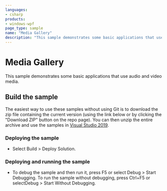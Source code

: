 ```yaml
---
languages:
- csharp
products:
- windows-wpf
page_type: sample
name: "Media Gallery"        
description: "This sample demonstrates some basic applications that use audio and video media."
---
```

# Media Gallery
This sample demonstrates some basic applications that use audio and video media.

## Build the sample
The easiest way to use these samples without using Git is to download the zip file containing the current version (using the link below or by clicking the "Download ZIP" button on the repo page). You can then unzip the entire archive and use the samples in [Visual Studio 2019](https://www.visualstudio.com/wpf-vs).

### Deploying the sample
- Select Build > Deploy Solution. 

### Deploying and running the sample
- To debug the sample and then run it, press F5 or select Debug >  Start Debugging. To run the sample without debugging, press Ctrl+F5 or selectDebug > Start Without Debugging. 


